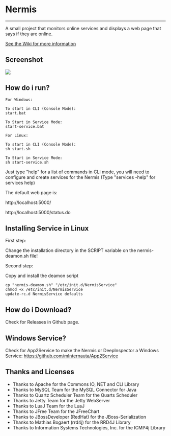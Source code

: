 # Nermis
----------
A small project that monitors online services and displays a web page that says if they are online.

[See the Wiki for more information](https://github.com/mInternauta/Nermis/wiki)

## Screenshot
![](http://i.imgur.com/3M6kGPP.png)

## How do i run?

    For Windows:
    
   	To start in CLI (Console Mode):
    start.bat 
    
    To Start in Service Mode:
    start-service.bat
    
    For Linux:
    
    To start in CLI (Console Mode):
    sh start.sh 
    
    To Start in Service Mode:
    sh start-service.sh
    

Just type "help" for a list of commands in CLI mode, you will need to configure and create services for the Nermis (Type "services -help" for services help)

The default web page is:

http://localhost:5000/

http://localhost:5000/status.do

## Installing Service in Linux 

First step:

Change the installation directory in the SCRIPT variable on the nermis-deamon.sh file!

Second step:

Copy and install the deamon script

	cp "nermis-deamon.sh" "/etc/init.d/NermisService"
	chmod +x /etc/init.d/NermisService
	update-rc.d NermisService defaults

## How do i Download?
Check for Releases in Github page.

## Windows Service?
Check for App2Service to make the Nermis or DeepInspector a Windows Service:
https://github.com/mInternauta/App2Service

## Thanks and Licenses
* Thanks to Apache for the Commons IO, NET and CLI Library
* Thanks to MySQL Team for the MySQL Connector for Java
* Thanks to Quartz Scheduler Team for the Quarts Scheduler 
* Thanks to Jetty Team for the Jetty WebServer
* Thanks to LuaJ Team for the LuaJ 
* Thanks to JFree Team for the JFreeChart
* Thanks to JBossDeveloper (RedHat) for the JBoss-Serialization
* Thanks to Mathias Bogaert (rrd4j) for the RRD4J Library
* Thanks to  Information Systems Technologies, Inc. for the ICMP4j Library